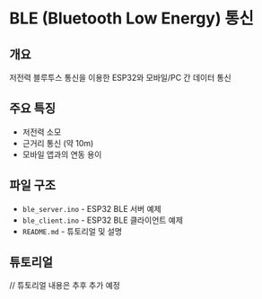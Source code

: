 # BLE (Bluetooth Low Energy) 통신

## 개요
저전력 블루투스 통신을 이용한 ESP32와 모바일/PC 간 데이터 통신

## 주요 특징
- 저전력 소모
- 근거리 통신 (약 10m)
- 모바일 앱과의 연동 용이

## 파일 구조
- `ble_server.ino` - ESP32 BLE 서버 예제
- `ble_client.ino` - ESP32 BLE 클라이언트 예제
- `README.md` - 튜토리얼 및 설명

## 튜토리얼
// 튜토리얼 내용은 추후 추가 예정
